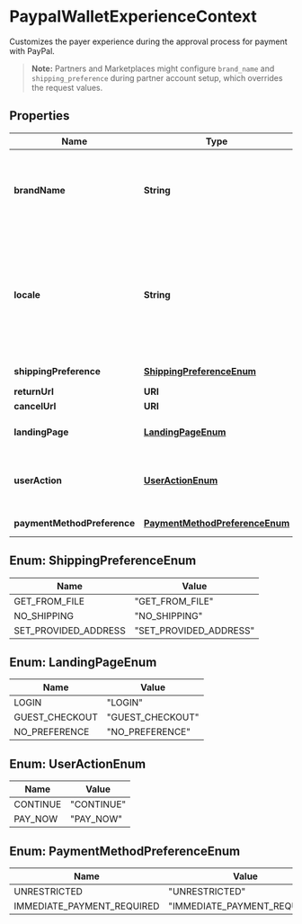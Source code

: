 

# PaypalWalletExperienceContext

Customizes the payer experience during the approval process for payment with PayPal.<blockquote><strong>Note:</strong> Partners and Marketplaces might configure <code>brand_name</code> and <code>shipping_preference</code> during partner account setup, which overrides the request values.</blockquote>

## Properties

| Name | Type | Description | Notes |
|------------ | ------------- | ------------- | -------------|
|**brandName** | **String** | The label that overrides the business name in the PayPal account on the PayPal site. The pattern is defined by an external party and supports Unicode. |  [optional] |
|**locale** | **String** | The [language tag](https://tools.ietf.org/html/bcp47#section-2) for the language in which to localize the error-related strings, such as messages, issues, and suggested actions. The tag is made up of the [ISO 639-2 language code](https://www.loc.gov/standards/iso639-2/php/code_list.php), the optional [ISO-15924 script tag](https://www.unicode.org/iso15924/codelists.html), and the [ISO-3166 alpha-2 country code](https://raw.githubusercontent.com) or [M49 region code](https://unstats.un.org/unsd/methodology/m49/). |  [optional] |
|**shippingPreference** | [**ShippingPreferenceEnum**](#ShippingPreferenceEnum) | The location from which the shipping address is derived. |  [optional] |
|**returnUrl** | **URI** | Describes the URL. |  [optional] |
|**cancelUrl** | **URI** | Describes the URL. |  [optional] |
|**landingPage** | [**LandingPageEnum**](#LandingPageEnum) | The type of landing page to show on the PayPal site for customer checkout. |  [optional] |
|**userAction** | [**UserActionEnum**](#UserActionEnum) | Configures a &lt;strong&gt;Continue&lt;/strong&gt; or &lt;strong&gt;Pay Now&lt;/strong&gt; checkout flow. |  [optional] |
|**paymentMethodPreference** | [**PaymentMethodPreferenceEnum**](#PaymentMethodPreferenceEnum) | The merchant-preferred payment methods. |  [optional] |



## Enum: ShippingPreferenceEnum

| Name | Value |
|---- | -----|
| GET_FROM_FILE | &quot;GET_FROM_FILE&quot; |
| NO_SHIPPING | &quot;NO_SHIPPING&quot; |
| SET_PROVIDED_ADDRESS | &quot;SET_PROVIDED_ADDRESS&quot; |



## Enum: LandingPageEnum

| Name | Value |
|---- | -----|
| LOGIN | &quot;LOGIN&quot; |
| GUEST_CHECKOUT | &quot;GUEST_CHECKOUT&quot; |
| NO_PREFERENCE | &quot;NO_PREFERENCE&quot; |



## Enum: UserActionEnum

| Name | Value |
|---- | -----|
| CONTINUE | &quot;CONTINUE&quot; |
| PAY_NOW | &quot;PAY_NOW&quot; |



## Enum: PaymentMethodPreferenceEnum

| Name | Value |
|---- | -----|
| UNRESTRICTED | &quot;UNRESTRICTED&quot; |
| IMMEDIATE_PAYMENT_REQUIRED | &quot;IMMEDIATE_PAYMENT_REQUIRED&quot; |



